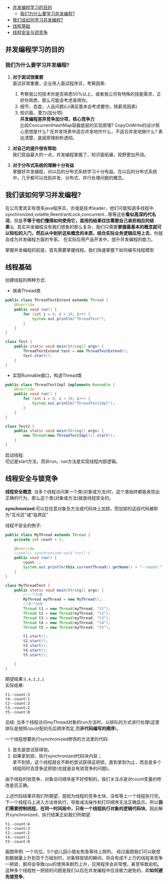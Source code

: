 
<!-- TOC -->

- [并发编程学习的目的](#并发编程学习的目的)
    - [我们为什么要学习并发编程?](#我们为什么要学习并发编程)
- [我们该如何学习并发编程?](#我们该如何学习并发编程)
- [线程基础](#线程基础)
- [线程安全与锁竞争](#线程安全与锁竞争)

<!-- /TOC -->
## 并发编程学习的目的
### 我们为什么要学习并发编程?
1. **对于面试很重要**  
面试非常重要，企业用人面试程序员，考察因素:
    1. 考察我公司技术你是否熟悉50%以上，或者我公司有特殊的技能需求，正好你熟悉，那么可能会考虑录用你。
    2. 细节，态度，人品问题(i,ii满足基本会考虑要你，除薪资因素)
    3. 知识面，潜力(加分项)   
    **并发编程差异竞争加分项，核心竞争力**   
    比如ConcurrentHashMap容器底层的实现原理? CopyOnWrite的设计核心思想是什么? 在并发场景中适合并发地作什么，不适合并发地做什么? 表达清楚，底层原理剖析透彻。  

2. **对自己的提升很有帮助**  
我们受益最大的一点，并发编程掌握了，知识面拓展，视野更加开阔。  

3. **对于分布式系统的理解十分有益**  
掌握好并发编程，对以后的分布式系统学习十分有益。在以后的分布式系统中，几乎都可以找到并发、分布式、并行处理问题的概念。  

## 我们该如何学习并发编程? 
在公司里其实有很多java程序员，亦或是技术leader，他们可能知道多线程中synchronized,volatile,ReentrantLock,concurrent...等等这些**看似高深的代名词**，但是**不等于他们懂得如何使用它，滥用的结果往往需要自己承担相应的结果:)**。其实并发编程没有我们想象的那么复杂，我们只需要**掌握最基本的概念就可以轻松的入门，然后从中剖析这些概念的本质，结合实际业务逻辑应用上去**，你就会成为并发编程方面的专家。
在实际应用产品开发中，提升并发编程的能力。  

掌握并发编程的前提，首先需要掌握线程。我们快速掌握下如何编写线程模型  

## 线程基础

创建线程的两种方式:
* 继承Thread类
```java
public class ThreadTestExtend extends Thread {
    @Override
    public void run() {
        for (int i = 0; i < 10; i++) {
            System.out.println("ThreadTest");
        }
    }
}

class Test {
    public static void main(String[] args) {
        ThreadTestExtend test = new ThreadTestExtend();
        test.start();
    }
}
```
* 实现Runnable接口，构造Thread类  
```java
public class ThreadTestImpl implements Runnable {
    @Override
    public void run() {
        for (int i = 0; i < 10; i++) {
            System.out.println("ThreadTestImpl");
        }
    }
}

class Test2 {
    public static void main(String[] args) {
        new Thread(new ThreadTestImpl()).start();
    }
}
```
启动线程:  
切记是start方法，而非run。run方法是实现线程内部逻辑。  


## 线程安全与锁竞争
**线程安全概念**: 当多个线程访问某一个类(对象或方法)时，这个类始终都能表现出正确的行为，那么这个类(对象或方法)就是线程安全的。  

**synchronized**:可以在任意对象及方法或代码块上加锁，而加锁的这段代码被称为"互斥区"或"临界区"

线程不安全的例子:
```java
public class MyThread extends Thread {
    private int count = 5;

    @Override
    //public synchronized void run() {
    public void run() {
        count--;
        System.out.println(this.currentThread().getName() + "--count:" + count);
    }
}

class MyThreadTest {
    public static void main(String[] args) {
        //一个对象
        MyThread myThread = new MyThread();
        //多个线程
        Thread t1 = new Thread(myThread, "t1");
        Thread t2 = new Thread(myThread, "t2");
        Thread t3 = new Thread(myThread, "t3");
        Thread t4 = new Thread(myThread, "t4");
        Thread t5 = new Thread(myThread, "t5");

        t1.start();
        t2.start();
        t3.start();
        t4.start();
        t5.start();

    }
}
```

期望结果:`5,4,3,2,1`  
实际结果:
```
t1--count:3  
t4--count:1  
t2--count:3  
t3--count:2  
t5--count:0
``` 

总结: 当多个线程访问myThread对象的run方法时，以排队的方式进行处理(这里排队是按照cpu分配的先后顺序而定,而**非代码编写的顺序**)。 


一个线程想要执行synchronized修饰的方法里的代码:
1. 首先是尝试获得锁。
2. 如果拿到锁，执行synchronized代码块内容；  
   拿不到锁，这个线程就会不断的尝试获得这把锁，直到拿到为止，而且是多个线程同时去竞争这把锁(也就是会有锁竞争的问题)。  

由于线程的锁竞争，对象访问顺序是不好控制的。我们关注点是对count变量的修改是否正确。

上述代码结果非我们所期望，是因为线程的竞争太快，没有等上一个线程执行完，下一个线程马上进入方法体执行，导致减法操作和打印顺序无法正确显示。所以**我们需要控制线程，在同一时间段中，只有一个线程执行对象的逻辑代码块**。因此解开synchronized，执行结果正如我们所期望:  
```
t1--count:4
t3--count:3
t2--count:2
t4--count:1
t5--count:0
```
画图举例:
一个坑位，5个幼儿园小朋友焦急等待上厕所。
经过画图我们可以联想到数据量上升到百千万级别时，对象释放锁的瞬间，将会有成千上万的线程来竞争一把锁，那将会导致cpu的使用率剧烈上升，应用程序会非常慢，甚至导致宕机。这种多个线程抢一把锁的问题是我们以后在并发编程中应该极力避免的，即**如何避免锁竞争**。


